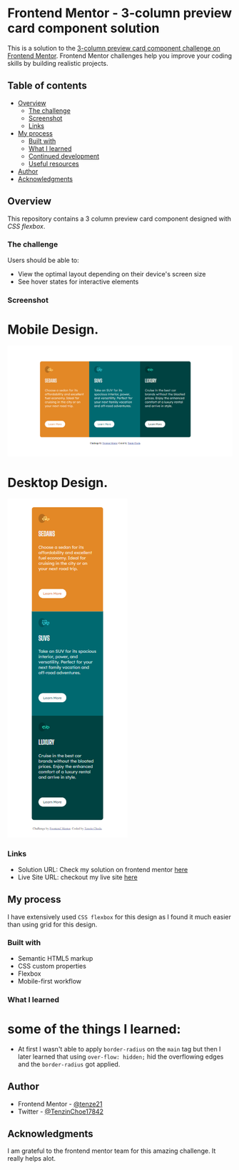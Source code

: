 # Frontend Mentor - 3-column preview card component solution

This is a solution to the [3-column preview card component challenge on Frontend Mentor](https://www.frontendmentor.io/challenges/3column-preview-card-component-pH92eAR2-). Frontend Mentor challenges help you improve your coding skills by building realistic projects. 

## Table of contents

- [Overview](#overview)
  - [The challenge](#the-challenge)
  - [Screenshot](#screenshot)
  - [Links](#links)
- [My process](#my-process)
  - [Built with](#built-with)
  - [What I learned](#what-i-learned)
  - [Continued development](#continued-development)
  - [Useful resources](#useful-resources)
- [Author](#author)
- [Acknowledgments](#acknowledgments)

## Overview
This repository contains a 3 column preview card component designed with  *CSS flexbox*.

### The challenge

Users should be able to:

- View the optimal layout depending on their device's screen size
- See hover states for interactive elements

### Screenshot
# Mobile Design.
![](./desktop-design.png)

# Desktop Design.
![](./mobile-design.png)


### Links

- Solution URL: Check my solution on frontend mentor [here](https://www.frontendmentor.io/solutions/3-column-preview-card-component-using-css-flexbox-k4Wi-xa76m)
- Live Site URL: checkout my live site [here](https://3-column-preview-card-component-tan.vercel.app/)

## My process
I have extensively used `CSS flexbox` for this design as I found it much easier than using grid for this design.

### Built with

- Semantic HTML5 markup
- CSS custom properties
- Flexbox
- Mobile-first workflow

### What I learned

# some of the things I learned:
- At first I wasn't able to apply `border-radius` on the `main` tag but then I later learned that using `over-flow: hidden;` hid the overflowing edges and the `border-radius` got applied.

## Author

- Frontend Mentor - [@tenze21](https://www.frontendmentor.io/profile/tenze21)
- Twitter - [@TenzinChoe17842](https://www.twitter.com/TenzinChoe17842)

## Acknowledgments
I am grateful to the frontend mentor team for this amazing challenge. It really helps alot.
